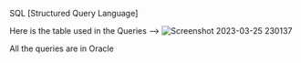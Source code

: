 SQL [Structured Query Language]

Here is the table used in the Queries -->
![Screenshot 2023-03-25 230137](https://user-images.githubusercontent.com/95224854/227732766-c830a1f3-6856-4711-9499-cb17a7765d3d.png)


All the queries are in Oracle 
